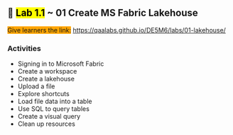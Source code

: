 ## 🧪 <mark>Lab 1.1</mark> ~ 01 Create MS Fabric Lakehouse

<span style="background-color: orange;">Give learners the link:</span> https://qaalabs.github.io/DE5M6/labs/01-lakehouse/

### Activities

- Signing in to Microsoft Fabric
- Create a workspace
- Create a lakehouse
- Upload a file
- Explore shortcuts
- Load file data into a table
- Use SQL to query tables
- Create a visual query
- Clean up resources
